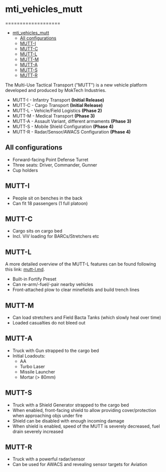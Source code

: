 # mti_vehicles_mutt
===================

- [mti\_vehicles\_mutt](#mti_vehicles_mutt)
  - [All configurations](#all-configurations)
  - [MUTT-I](#mutt-i)
  - [MUTT-C](#mutt-c)
  - [MUTT-L](#mutt-l)
  - [MUTT-M](#mutt-m)
  - [MUTT-A](#mutt-a)
  - [MUTT-S](#mutt-s)
  - [MUTT-R](#mutt-r)

The Multi-Use Tactical Transport ("MUTT") is a new vehicle platform developed and produced by MokTech Industries.

- MUTT-I - Infantry Transport **(Initial Release)**
- MUTT-C - Cargo Transport **(Initial Release)**
- MUTT-L - Vehicle/Field Logistics **(Phase 2)**
- MUTT-M - Medical Transport **(Phase 3)**
- MUTT-A - Assault Variant, different armaments **(Phase 3)**
- MUTT-S - Mobile Shield Configuration **(Phase 4)**
- MUTT-R - Radar/Sensor/AWACS Configuration **(Phase 4)**

## All configurations

- Forward-facing Point Defense Turret
- Three seats: Driver, Commander, Gunner
- Cup holders

## MUTT-I

- People sit on benches in the back
- Can fit 18 passengers (1 full platoon)

## MUTT-C

- Cargo sits on cargo bed
- Incl. ViV loading for BARCs/Stretchers etc

## MUTT-L

A more detailed overview of the MUTT-L features can be found following this link: [mutt-l.md](mutt-l.md).

- Built-in Fortify Preset
- Can re-arm/-fuel/-pair nearby vehicles
- Front-attached plow to clear minefields and build trench lines

## MUTT-M

- Can load stretchers and Field Bacta Tanks (which slowly heal over time)
- Loaded casualties do not bleed out

## MUTT-A

- Truck with Gun strapped to the cargo bed
- Initial Loadouts:
  - AA
  - Turbo Laser
  - Missile Launcher
  - Mortar (> 80mm)

## MUTT-S

- Truck with a Shield Generator strapped to the cargo bed
- When enabled, front-facing shield to allow providing cover/protection when approaching objs under fire
- Shield can be disabled with enough incoming damage
- When shield is enabled, speed of the MUTT is severely decreased, fuel drain severely increased

## MUTT-R

- Truck with a powerful radar/sensor
- Can be used for AWACS and revealing sensor targets for Aviation
